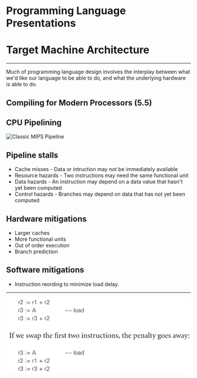 Programming Language Presentations
==================================

Target Machine Architecture
===========================

---

Much of programming language design involves the interplay between what we'd like our language to be able to do, and what the underlying hardware is able to do.

Compiling for Modern Processors (5.5)
-------------------------------------

CPU Pipelining
--------------

![Classic MIPS Pipeline](https://upload.wikimedia.org/wikipedia/commons/2/21/Fivestagespipeline.png)

Pipeline stalls
---------------

- Cache misses - Data or intruction may not be immediately available
- Resource hazards - Two instructions may need the same functional unit
- Data hazards - An instruction may depend on a data value that hasn't yet been computed
- Control hazards - Branches may  depend on data that has not yet been computed

Hardware mitigations
--------------------

- Larger caches
- More functional units
- Out of order execution
- Branch prediction

Software mitigations
--------------------

- Instruction reording to minimize load delay.

---

![Filling a load delay slot](figures/5-15.png)